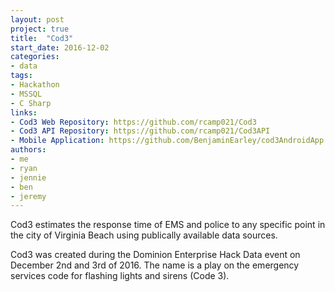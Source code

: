 ```yaml
---
layout: post
project: true
title:  "Cod3"
start_date: 2016-12-02
categories:
- data
tags:
- Hackathon
- MSSQL
- C Sharp
links:
- Cod3 Web Repository: https://github.com/rcamp021/Cod3
- Cod3 API Repository: https://github.com/rcamp021/Cod3API
- Mobile Application: https://github.com/BenjaminEarley/cod3AndroidApp
authors:
- me
- ryan
- jennie
- ben
- jeremy
---
```


Cod3 estimates the response time of EMS and police to any specific point in the city of Virginia Beach using publically available data sources.

Cod3 was created during the Dominion Enterprise Hack Data event on December 2nd and 3rd of 2016. The name is a play on the emergency services code for flashing lights and sirens (Code 3).

